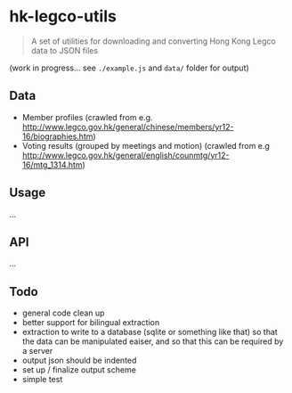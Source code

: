 # hk-legco-utils

> A set of utilities for downloading and converting Hong Kong Legco data to JSON files

(work in progress... see `./example.js` and `data/` folder for output)

## Data

- Member profiles (crawled from e.g. http://www.legco.gov.hk/general/chinese/members/yr12-16/biographies.htm)
- Voting results (grouped by meetings and motion) (crawled from e.g http://www.legco.gov.hk/general/english/counmtg/yr12-16/mtg_1314.htm)

## Usage

...

## API

...

## Todo
- general code clean up
- better support for bilingual extraction
- extraction to write to a database (sqlite or something like that) so that the data can be manipulated eaiser, and so that this can be required by a server
- output json should be indented
- set up / finalize output scheme
- simple test

